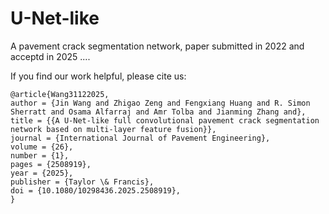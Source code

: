 # U-Net-like
A pavement crack segmentation network, paper submitted in 2022 and acceptd in 2025 ....

If you find our work helpful, please cite us:

```
@article{Wang31122025,
author = {Jin Wang and Zhigao Zeng and Fengxiang Huang and R. Simon Sherratt and Osama Alfarraj and Amr Tolba and Jianming Zhang and},
title = {{A U-Net-like full convolutional pavement crack segmentation network based on multi-layer feature fusion}},
journal = {International Journal of Pavement Engineering},
volume = {26},
number = {1},
pages = {2508919},
year = {2025},
publisher = {Taylor \& Francis},
doi = {10.1080/10298436.2025.2508919},
}
```

